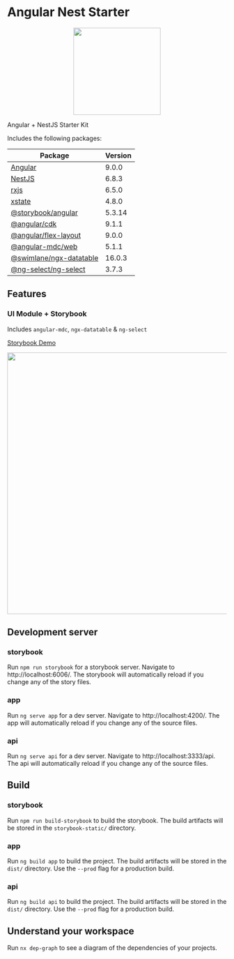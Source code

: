 # Angular Nest Starter

<p align="center">
  <img src="https://raw.githubusercontent.com/d3v0ps/angular-nest-starter/master/apps/app/src/assets/shield.png" width="200">
</p>

Angular + NestJS Starter Kit

Includes the following packages:

| Package                 | Version |
|-------------------------|---------|
| [Angular](https://angular.io/)                 | 9.0.0   |
| [NestJS](https://nestjs.com/)                  | 6.8.3   |
| [rxjs](https://rxjs.dev/)                    | 6.5.0   |
| [xstate]()                                   | 4.8.0   |
| [@storybook/angular](https://storybook.js.org/)      | 5.3.14  |
| [@angular/cdk](https://material.angular.io/cdk/categories)            | 9.1.1   |
| [@angular/flex-layout](https://github.com/angular/flex-layout)    | 9.0.0   |
| [@angular-mdc/web](https://trimox.github.io/angular-mdc-web)      | 5.1.1   |
| [@swimlane/ngx-datatable](https://swimlane.gitbook.io/ngx-datatable/) | 16.0.3  |
| [@ng-select/ng-select](https://ng-select.github.io/)    | 3.7.3   |

## Features

### UI Module + Storybook

Includes `angular-mdc`, `ngx-datatable` & `ng-select`

[Storybook Demo](https://d3v0ps.github.io/angular-nest-starter/)

<p align="center">
  <img src="https://raw.githubusercontent.com/d3v0ps/angular-nest-starter/master/apps/app/src/assets/storybook.png" width="600">
</p>

## Development server

### storybook
Run `npm run storybook` for a storybook server. Navigate to http://localhost:6006/. The storybook will automatically reload if you change any of the story files.

### app
Run `ng serve app` for a dev server. Navigate to http://localhost:4200/. The app will automatically reload if you change any of the source files.

### api
Run `ng serve api` for a dev server. Navigate to http://localhost:3333/api. The api will automatically reload if you change any of the source files.

## Build

### storybook
Run `npm run build-storybook` to build the storybook. The build artifacts will be stored in the `storybook-static/` directory.

### app
Run `ng build app` to build the project. The build artifacts will be stored in the `dist/` directory. Use the `--prod` flag for a production build.

### api
Run `ng build api` to build the project. The build artifacts will be stored in the `dist/` directory. Use the `--prod` flag for a production build.

## Understand your workspace

Run `nx dep-graph` to see a diagram of the dependencies of your projects.
